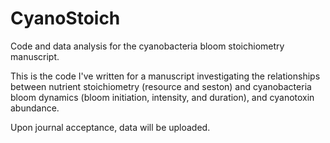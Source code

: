 # CyanoStoich
Code and data analysis for the cyanobacteria bloom stoichiometry manuscript.

This is the code I've written for a manuscript investigating the relationships between nutrient stoichiometry (resource and seston) and cyanobacteria bloom dynamics (bloom initiation, intensity, and duration), and cyanotoxin abundance. 

Upon journal acceptance, data will be uploaded.
